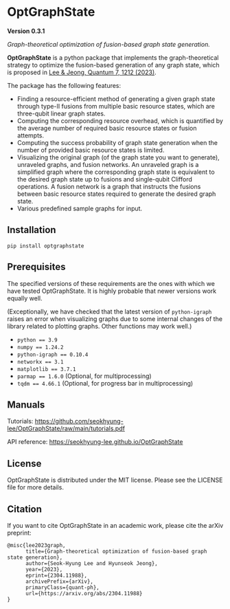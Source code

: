 # OptGraphState

**Version 0.3.1**

*Graph-theoretical optimization of fusion-based graph state generation.*

**OptGraphState** is a python package that implements the graph-theoretical strategy to optimize the fusion-based
generation of any graph state, which is proposed
in [Lee & Jeong, Quantum 7, 1212 (2023)](https://doi.org/10.22331/q-2023-12-20-1212).

The package has the following features:

- Finding a resource-efficient method of generating a given graph state through type-II fusions from multiple basic
  resource states, which are three-qubit linear graph states.
- Computing the corresponding resource overhead, which is quantified by the average number of required basic resource
  states or fusion attempts.
- Computing the success probability of graph state generation when the number of provided basic resource states is
  limited.
- Visualizing the original graph (of the graph state you want to generate), unraveled graphs, and fusion networks. An
  unraveled graph is a simplified graph where the corresponding graph state is equivalent to the desired graph state up
  to fusions and single-qubit Clifford operations. A fusion network is a graph that instructs the fusions between basic
  resource states required to generate the desired graph state.
- Various predefined sample graphs for input.

## Installation

`pip install optgraphstate`

## Prerequisites
The specified versions of these requirements are the ones with which we have tested OptGraphState. It is highly probable that newer versions work equally well.

(Exceptionally, we have checked that the latest version of `python-igraph` raises an error when visualizing graphs due to some internal changes of the library related to plotting graphs. Other functions may work well.)

- `python == 3.9`
- `numpy == 1.24.2`
- `python-igraph == 0.10.4`
- `networkx == 3.1`
- `matplotlib == 3.7.1`
- `parmap == 1.6.0` (Optional, for multiprocessing)
- `tqdm == 4.66.1` (Optional, for progress bar in multiprocessing)

## Manuals

Tutorials: https://github.com/seokhyung-lee/OptGraphState/raw/main/tutorials.pdf

API reference: https://seokhyung-lee.github.io/OptGraphState

## License

OptGraphState is distributed under the MIT license. Please see the LICENSE file for more details.

## Citation

If you want to cite OptGraphState in an academic work, please cite the arXiv preprint:

```
@misc{lee2023graph,
      title={Graph-theoretical optimization of fusion-based graph state generation}, 
      author={Seok-Hyung Lee and Hyunseok Jeong},
      year={2023},
      eprint={2304.11988},
      archivePrefix={arXiv},
      primaryClass={quant-ph},
      url={https://arxiv.org/abs/2304.11988}
}
```
